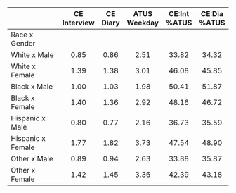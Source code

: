 
|                      | CE<br>Interview |  CE<br>Diary | ATUS<br>Weekday | CE:Int<br>%ATUS | CE:Dia<br>%ATUS |
| -------------------- | :----------: | :----------: | :----------: | :----------: | :----------: |
| Race x Gender        |              |              |              |              |              |
| White x Male         |         0.85 |         0.86 |         2.51 |        33.82 |        34.32 |
| White x Female       |         1.39 |         1.38 |         3.01 |        46.08 |        45.85 |
| Black x Male         |         1.00 |         1.03 |         1.98 |        50.41 |        51.87 |
| Black x Female       |         1.40 |         1.36 |         2.92 |        48.16 |        46.72 |
| Hispanic x Male      |         0.80 |         0.77 |         2.16 |        36.73 |        35.59 |
| Hispanic x Female    |         1.77 |         1.82 |         3.73 |        47.54 |        48.90 |
| Other x Male         |         0.89 |         0.94 |         2.63 |        33.88 |        35.87 |
| Other x Female       |         1.42 |         1.45 |         3.36 |        42.39 |        43.18 |

